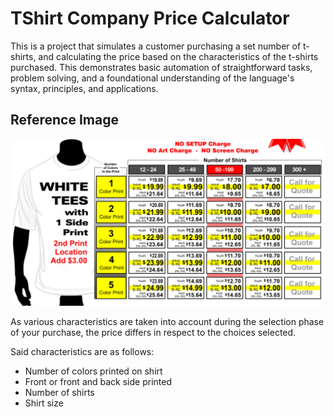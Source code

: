 # TShirt Company Price Calculator
 This is a project that simulates a customer purchasing a set number of t-shirts, and calculating the price based on the characteristics of the t-shirts purchased. This demonstrates basic automation of straightforward tasks, problem solving, and a foundational understanding of the language's syntax, principles, and applications.


## Reference Image

![Image displaying prices and purchasing options for calculator](tshirt.png)


As various characteristics are taken into account during the selection phase of your purchase, the price differs in respect to the choices selected.

Said characteristics are as follows:
- Number of colors printed on shirt
- Front or front and back side printed
- Number of shirts
- Shirt size
  

